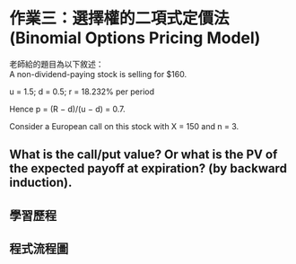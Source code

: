 # 作業三：選擇權的二項式定價法 (Binomial Options Pricing Model)

老師給的題目為以下敘述：<br />
A non-dividend-paying stock is selling for $160.

u = 1.5; d = 0.5; r = 18.232% per period

Hence p = (R − d)/(u − d) = 0.7.

Consider a European call on this stock with X = 150 and n = 3.

What is the call/put value? Or what is the PV of the expected payoff at expiration? (by backward induction).
---

## 學習歷程

## 程式流程圖
